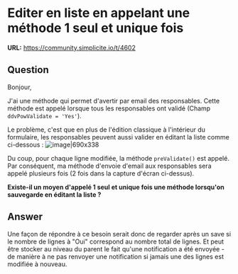 # Editer en liste en appelant une méthode 1 seul et unique fois

**URL:** https://community.simplicite.io/t/4602

## Question
Bonjour,

J'ai une méthode qui permet d'avertir par email des responsables.
Cette méthode est appelé lorsque tous les responsables ont validé (Champ `ddvPowValidate = 'Yes'`).

Le problème, c'est que en plus de l'édition classique à l'intérieur du formulaire, les responsables peuvent aussi valider en éditant la liste comme ci-dessous :
![image|690x338](upload://op9RTNc5GAe65LlWKDIvrvZewSM.png)

Du coup, pour chaque ligne modifiée, la méthode `preValidate()` est appelé. Par conséquent, ma méthode d'envoie d'email aux responsables sera appelé plusieurs fois (2 fois dans la capture d'écran ci-dessus).

**Existe-il un moyen d'appelé 1 seul et unique fois une méthode lorsqu'on sauvegarde en éditant la liste ?**

## Answer
Une façon de répondre à ce besoin serait donc de regarder après un save si le nombre de lignes à "Oui" correspond au nombre total de lignes. Et peut être stocker au niveau du parent le fait qu'une notification a été envoyée - de manière à ne pas renvoyer une notification si jamais une des lignes est modifiée à nouveau.
